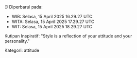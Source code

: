 ⏰ Diperbarui pada:
- WIB: Selasa, 15 April 2025 16.29.27 UTC
- WITA: Selasa, 15 April 2025 17.29.27 UTC
- WIT: Selasa, 15 April 2025 18.29.27 UTC

Kutipan Inspiratif:
"Style is a reflection of your attitude and your personality."


Kategori: attitude

